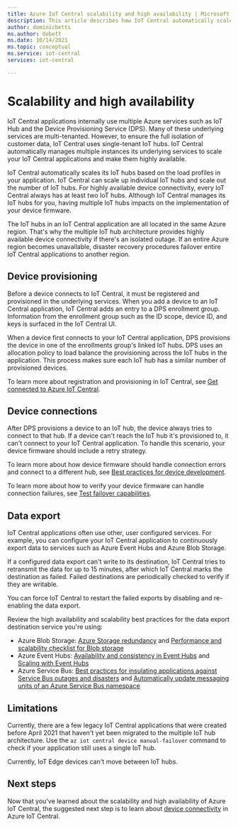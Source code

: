 ```yaml
---
title: Azure IoT Central scalability and high availability | Microsoft Docs
description: This article describes how IoT Central automatically scales to handle more devices and its high availability.
author: dominicbetts
ms.author: dobett
ms.date: 10/14/2021
ms.topic: conceptual
ms.service: iot-central
services: iot-central

---
```


# Scalability and high availability

IoT Central applications internally use multiple Azure services such as IoT Hub and the Device Provisioning Service (DPS). Many of these underlying services are multi-tenanted. However, to ensure the full isolation of customer data, IoT Central uses single-tenant IoT hubs. IoT Central automatically manages multiple instances its underlying services to scale your IoT Central applications and make them highly available.

IoT Central automatically scales its IoT hubs based on the load profiles in your application. IoT Central can scale up individual IoT hubs and scale out the number of IoT hubs. For highly available device connectivity, every IoT Central always has at least two IoT hubs. Although IoT Central manages its IoT hubs for you, having multiple IoT hubs impacts on the implementation of your device firmware.

The IoT hubs in an IoT Central application are all located in the same Azure region. That's why the multiple IoT hub architecture provides highly available device connectivity if there's an isolated outage. If an entire Azure region becomes unavailable, disaster recovery procedures failover entire IoT Central applications to another region.

## Device provisioning

Before a device connects to IoT Central, it must be registered and provisioned in the underlying services. When you add a device to an IoT Central application, IoT Central adds an entry to a DPS enrollment group. Information from the enrollment group such as the ID scope, device ID, and keys is surfaced in the IoT Central UI.

When a device first connects to your IoT Central application, DPS provisions the device in one of the enrollments group's linked IoT hubs. DPS uses an allocation policy to load balance the provisioning across the IoT hubs in the application. This process makes sure each IoT hub has a similar number of provisioned devices.

To learn more about registration and provisioning in IoT Central, see [Get connected to Azure IoT Central](concepts-get-connected.md).

## Device connections

After DPS provisions a device to an IoT hub, the device always tries to connect to that hub. If a device can't reach the IoT hub it's provisioned to, it can't connect to your IoT Central application. To handle this scenario, your device firmware should include a retry strategy.

To learn more about how device firmware should handle connection errors and connect to a different hub, see [Best practices for device development](concepts-best-practices.md).

To learn more about how to verify your device firmware can handle connection failures, see [Test failover capabilities](concepts-best-practices.md#test-failover-capabilities).

## Data export

IoT Central applications often use other, user configured services. For example, you can configure your IoT Central application to continuously export data to services such as Azure Event Hubs and Azure Blob Storage.

If a configured data export can't write to its destination, IoT Central tries to retransmit the data for up to 15 minutes, after which IoT Central marks the destination as failed. Failed destinations are periodically checked to verify if they are writable.

You can force IoT Central to restart the failed exports by disabling and re-enabling the data export.

Review the high availability and scalability best practices for the data export destination service you're using:

- Azure Blob Storage: [Azure Storage redundancy](../../storage/common/storage-redundancy.md) and [Performance and scalability checklist for Blob storage](../../storage/blobs/storage-performance-checklist.md)
- Azure Event Hubs: [Availability and consistency in Event Hubs](../../event-hubs/event-hubs-availability-and-consistency.md) and [Scaling with Event Hubs](../../event-hubs/event-hubs-scalability.md)
- Azure Service Bus: [Best practices for insulating applications against Service Bus outages and disasters](../../service-bus-messaging/service-bus-outages-disasters.md) and [Automatically update messaging units of an Azure Service Bus namespace](../../service-bus-messaging/automate-update-messaging-units.md)

## Limitations

Currently, there are a few legacy IoT Central applications that were created before April 2021 that haven't yet been migrated to the multiple IoT hub architecture. Use the `az iot central device manual-failover` command to check if your application still uses a single IoT hub.

Currently, IoT Edge devices can't move between IoT hubs.

## Next steps

Now that you've learned about the scalability and high availability of Azure IoT Central, the suggested next step is to learn about [device connectivity](concepts-get-connected.md) in Azure IoT Central.
